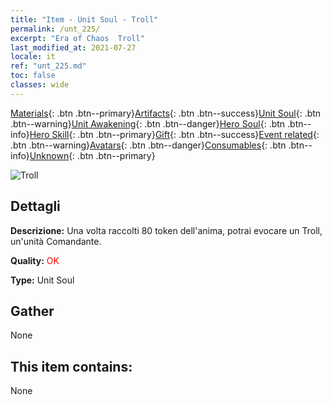 ```yaml
---
title: "Item - Unit Soul - Troll"
permalink: /unt_225/
excerpt: "Era of Chaos  Troll"
last_modified_at: 2021-07-27
locale: it
ref: "unt_225.md"
toc: false
classes: wide
---
```

 [Materials](/ItemsIT/){: .btn .btn--primary}[Artifacts](/ItemsIT/Artifacts/){: .btn .btn--success}[Unit Soul](/ItemsIT/UnitSoul/){: .btn .btn--warning}[Unit Awakening](/ItemsIT/UnitAwakening/){: .btn .btn--danger}[Hero Soul](/ItemsIT/HeroSoul/){: .btn .btn--info}[Hero Skill](/ItemsIT/HeroSkill/){: .btn .btn--primary}[Gift](/ItemsIT/Gift/){: .btn .btn--success}[Event related](/ItemsIT/Events/){: .btn .btn--warning}[Avatars](/ItemsIT/Avatars/){: .btn .btn--danger}[Consumables](/ItemsIT/Consumables/){: .btn .btn--info}[Unknown](/ItemsIT/Unknown/){: .btn .btn--primary}

 ![Troll](/images/u/ti_suoerjuren.jpg)

## Dettagli
 **Descrizione:** Una volta raccolti 80 token dell'anima, potrai evocare un Troll, un'unità Comandante.

 **Quality:** <span style="color: #FF0000">OK</span>

 **Type:** Unit Soul

## Gather

  None

## This item contains:

  None

